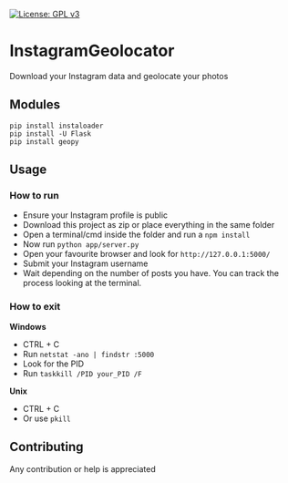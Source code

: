 [![License: GPL v3](https://img.shields.io/badge/License-GPLv3-blue.svg)](https://www.gnu.org/licenses/gpl-3.0)

# InstagramGeolocator

Download your Instagram data and geolocate your photos

## Modules

```
pip install instaloader
pip install -U Flask
pip install geopy
```

## Usage

### How to run

- Ensure your Instagram profile is public
- Download this project as zip or place everything in the same folder
- Open a terminal/cmd inside the folder and run a `npm install`
- Now run `python app/server.py`
- Open your favourite browser and look for `http://127.0.0.1:5000/`
- Submit your Instagram username
- Wait depending on the number of posts you have. You can track the process looking at the terminal.

### How to exit

<strong>Windows</strong>
- CTRL + C
- Run `netstat -ano | findstr :5000`
- Look for the PID
- Run `taskkill /PID your_PID /F`

<strong>Unix</strong>
- CTRL + C
- Or use `pkill`

## Contributing

Any contribution or help is appreciated
